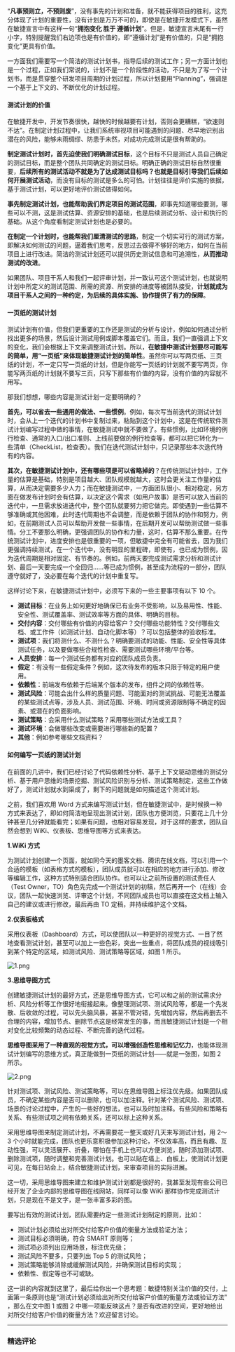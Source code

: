 <p>“<strong>凡事预则立，不预则废</strong>”，没有事先的计划和准备，就不能获得项目的胜利，这充分体现了计划的重要性，没有计划是万万不可的，即使是在敏捷开发模式下，虽然在敏捷宣言中有这样一句“<strong>拥抱变化 胜于 遵循计划</strong>”。但是，敏捷宣言末尾有一行小字，特别提醒我们右边项也是有价值的，即“遵循计划”是有价值的，只是“拥抱变化”更具有价值。</p>
<p>一方面我们需要写一个简洁的测试计划书，指导后续的测试工作；另一方面计划也是一个过程，正如我们常说的，计划不是一个阶段性的活动，不只是为了写一个计划书，而是贯穿整个研发项目周期的计划过程，所以计划要用“Planning”，强调是一个基于上下文的、不断优化的计划过程。</p>
<h4>测试计划的价值</h4>
<p>在敏捷开发中，开发节奏很快，越快的时候越要有计划，否则会更糟糕，“欲速则不达”。在制定计划过程中，让我们系统审视项目可能遇到的问题、尽早地识别出潜在的风险，能够未雨绸缪、防患于未然，对成功完成测试是很有帮助的。</p>
<p><strong>制定测试计划时，首先迫使我们明确测试目标</strong>，这个目标不只是测试人员自己确定的测试目标，而是整个团队共同确定的测试目标。明确正确的测试目标自然很重要，<strong>后续所有的测试活动不就是为了达成测试目标吗？也就是目标引导我们后续如何开展测试活动</strong>，而没有目标的测试是多么的可怕。计划往往是评价实施的依据，基于测试计划，可以更好地评价测试做得如何。</p>
<p><strong>事先制定测试计划，也能帮助我们界定项目的测试范围</strong>，即事先知道哪些要测，哪些可以不测，这是测试估算、资源安排的基础，也是后续测试分析、设计和执行的基础。从这个角度看制定测试计划也是必要的。</p>
<p><strong>在制定一个计划时，也能帮我们厘清测试的思路</strong>，制定一个切实可行的测试方案，即解决如何测试的问题，逼着我们思考，反思过去做得不够好的地方，如何在当前项目上进行改进。简洁的测试计划还可以提供历史测试信息和可追溯性，<strong>从而推动测试的改进</strong>。</p>
<p>如果团队、项目干系人和我们一起评审计划，并一致认可这个测试计划，也就说明计划中所定义的测试范围、所需的资源、所安排的进度等被团队接受，<strong>计划就成为项目干系人之间的一种约定，为后续的具体实施、协作提供了有力的保障</strong>。</p>
<h4>一页纸的测试计划</h4>
<p>测试计划有价值，但我们更重要的工作还是测试的分析与设计，例如如何通过分析找出更多的场景，然后设计测试用例或脚本覆盖它们。而且，我们一直强调上下文的变化，我们会根据上下文来调整测试计划。所以，<strong>在敏捷中测试计划要尽可能写的简单，用“一页纸”来体现敏捷测试计划的简单性</strong>。虽然你可以写两页纸、三页纸的计划，不一定只写一页纸的计划，但是你能写一页纸的计划就不要写两页，你能写两页纸的计划就不要写三页，只写下那些有价值的内容，没有价值的内容就不用写。</p>
<p>那我们想想，哪些内容是测试计划一定要明确的？</p>
<p><strong>首先，可以省去一些通用的做法、一些惯例</strong>。例如，每次写当前迭代的测试计划时，会从上一个迭代的计划书中复制过来，粘贴到这个计划中，这是在传统软件测试计划编写过程中做的事情，在敏捷测试中就不要做了。有些惯例，比如环境的例行检查、通常的入口/出口准则、上线前要做的例行检查等，都可以把它转化为一些清单（CheckList，检查表）。我们在迭代测试计划中，只记录那些本次迭代特有的内容。</p>
<p><strong>其次，在敏捷测试计划中，还有哪些项是可以省略掉的</strong>？在传统测试计划中，工作量的估算是基础，特别是项目越大、团队规模就越大，这时会更关注工作量的估算，从而决定需要多少人力；而在敏捷测试中，一方面团队很小、相对稳定，另方面在做发布计划时会有估算，以决定这个需求（如用户故事）是否可以放入当前的迭代中，一旦需求放进迭代中，整个团队就要努力把它做完。即使遇到一些估算不够准确或其他困难，此时迭代周期也不会调整，而是依赖于团队的协作和努力，例如，在前期测试人员可以帮助开发做一些事情，在后期开发可以帮助测试做一些事情。分工不要那么明确，更强调团队的协作和力量，这时，估算不那么重要。在传统测试计划中，进度安排也是很重要的一项，但敏捷中完全有可能省去，因为我们更强调持续测试，在一个迭代中，没有明显的里程碑，即使有，也已成为惯例，因为迭代周期是相对固定、有节奏的。例如，前两天要完成测试需求分析和测试计划、最后一天要完成一个全回归……等已成为惯例，甚至成为流程的一部分，团队遵守就好了，没必要在每个迭代的计划中重复写。</p>
<p>这样讨论下来，在敏捷测试计划中，必须写下来的一些主要事项有以下 10 个。</p>
<ul>
<li><strong>测试目标</strong>：在业务上如何更好地确保已有业务不受影响，以及易用性、性能、安全性、测试覆盖率、测试效率等方面的具体、明确的目标。</li>
<li><strong>交付内容</strong>：交付哪些有价值的内容给客户？交付哪些功能特性？交付哪些文档、或工作件（如测试计划、自动化脚本等）？可以包括整体的验收标准。</li>
<li><strong>测试项</strong>：我们将测什么、不测什么？明确要测试的功能、性能、安全性等具体测试任务，以及要做哪些合规性检查、需要测试哪些环境/平台等。</li>
<li><strong>人员安排</strong>：每一个测试任务都有对应的团队成员负责。</li>
<li><strong>假定</strong>：有没有一些假定条件？例如，这次待发布的版本只限于特定的用户使用。</li>
<li><strong>依赖性</strong>：前端发布依赖于后端某个版本的发布，组件之间的依赖性等。</li>
<li><strong>测试风险</strong>：可能会出什么样的质量问题、可能面对的测试挑战、可能无法覆盖的某些测试点等，涉及人员、测试范围、环境、时间或资源限制等不确定的因素、或潜在的负面影响。</li>
<li><strong>测试策略</strong>：会采用什么测试策略？采用哪些测试方法或工具？</li>
<li><strong>测试环境</strong>：会做哪些改变或需要进行哪些新的配置？</li>
<li><strong>其他</strong>：例如参考哪些文档资料？</li>
</ul>
<h4>如何编写一页纸的测试计划</h4>
<p>在前面的几讲中，我们已经讨论了代码依赖性分析、基于上下文驱动思维的测试分析、基于用户思维的场景挖掘、测试风险识别与分析、测试策略制定，这些工作做好了，测试计划就水到渠成了，剩下的问题就是如何描述这个测试计划。</p>
<p>之前，我们喜欢用 Word 方式来编写测试计划，但在敏捷测试中，是时候换一种方式来表达了，即如何简洁地呈现出测试计划，团队也方便浏览，只要花上几十分钟甚至几分钟就能看完；如果有问题，也相对容易发现，对于这样的要求，团队自然会想到 WiKi、仪表板、思维导图等方式来表达。</p>
<p><strong>1.WiKi 方式</strong></p>
<p>为测试计划创建一个页面，就如同今天的墨客文档、腾讯在线文档，可以引用一个合适的模板（如表格方式的模板），团队成员就可以在相应的地方进行添加、修改等编辑工作，这种方式特别适合团队协作。也可以让之前所设置的测试责任人（Test Owner，TO）角色先完成一个测试计划的初稿，然后再开一个（在线）会议，团队一起快速浏览、评审这个计划，不同团队成员也可以直接在这文档上输入自己的建议或进行修改，最后再由 TO 定稿，并持续维护这个文档。</p>
<p><strong>2.仪表板格式</strong></p>
<p>采用仪表板（Dashboard）方式，可以使团队以一种更好的视觉方式、一目了然地查看测试计划，甚至可以加上一些色彩，突出一些重点，将团队成员的视线吸引到某个特定的区域，如测试风险、测试策略等区域，如图 1 所示。</p>
<p><img src="https://s0.lgstatic.com/i/image/M00/00/EC/CgqCHl6qqvuAbR1ZAAKkBjw9GPA432.png" alt="1.png"></p>
<p><strong>3.思维导图方式</strong></p>
<p>创建敏捷测试计划的最好方式，还是思维导图方式，它可以和之前的测试需求分析、风险分析等工作很好地衔接起来。像整理测试项、测试风险等，都是一个先发散、后收敛的过程，可以先头脑风暴，甚至不管对错，先增加内容，然后再删去不合理的内容，增加节点、删除节点这是经常发生的事，而且敏捷测试计划是一个相对变化比较频繁的动态过程、不断完善的迭代过程。</p>
<p><strong>思维导图采用了一种直观的视觉方式，可以增强创造性思维和记忆力</strong>，也能体现测试计划编写的思维方式，真正能做到一页纸的测试计划——就是一张图，如图 2 所示。</p>
<p><img src="https://s0.lgstatic.com/i/image/M00/00/EC/Ciqc1F6qqwSAOVARAATsp95XSRs734.png" alt="2.png"></p>
<p>针对测试项、测试风险、测试策略等，可以在思维导图上标注优先级。如果团队成员，不确定某些内容是否可以删除，也可以加注释。针对某个测试风险、测试项、场景的讨论过程中，产生的一些好的想法，也可以及时加注释。有些风险和策略有关系、有些测试项之间有依赖关系，还可以标上这种关系。</p>
<p>采用思维导图来制定测试计划，不再需要花一整天或好几天来写测试计划，用 2～3 个小时就能完成，团队也更乐意积极参加这种讨论，不仅效率高，而且有趣、互动性强，可以灵活展开、折叠，哪怕在手机上也可以方便浏览，随时添加测试项、删除测试项，随时调整和完善测试计划。也可以贴在墙上、白板上，使测试计划更可见，在每日站会上，结合敏捷测试计划，来审查项目的实际进展。</p>
<p>这一切，采用思维导图来建立和维护测试计划都是很好的，我甚至发现有些公司已经开发了企业内部的思维导图在线网站，同样可以像 WiKi 那样协作完成测试计划，只是现在不是文字，是一张丰富多彩的图。</p>
<p>要写出有效的测试计划，团队需要约定一些测试计划制定的原则，比如：</p>
<ul>
<li>测试计划必须给出对所交付给客户价值的衡量方法或验证方法；</li>
<li>测试目标必须明确，符合 SMART 原则等；</li>
<li>测试项必须列出应用场景，标注优先级；</li>
<li>测试风险不要多，只要列出 Top 5 的测试风险；</li>
<li>测试策略能够消除或缓解测试风险，并确保测试目标的实现；</li>
<li>依赖性、假定等也不可或缺。</li>
</ul>
<p>这一讲的内容就到这里了，最后给你出一个思考题：敏捷特别关注价值的交付，上面第一条原则也是“测试计划必须给出对所交付给客户价值的衡量方法或验证方法” ，那么在文中图 1 或图 2 中哪一项能反映这点？是否有改进的空间，更好地给出对所交付给客户价值的衡量方法？欢迎留言讨论。</p>

---

### 精选评论


